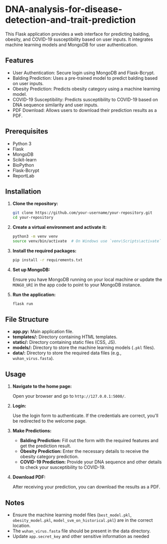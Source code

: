 # DNA-analysis-for-disease-detection-and-trait-prediction

This Flask application provides a web interface for predicting balding, obesity, and COVID-19 susceptibility based on user inputs. It integrates machine learning models and MongoDB for user authentication.

## Features

- User Authentication: Secure login using MongoDB and Flask-Bcrypt.
- Balding Prediction: Uses a pre-trained model to predict balding based on user inputs.
- Obesity Prediction: Predicts obesity category using a machine learning model.
- COVID-19 Susceptibility: Predicts susceptibility to COVID-19 based on DNA sequence similarity and user inputs.
- PDF Download: Allows users to download their prediction results as a PDF.

## Prerequisites

- Python 3
- Flask
- MongoDB
- Scikit-learn
- BioPython
- Flask-Bcrypt
- ReportLab

## Installation

1. **Clone the repository:**

    ```bash
    git clone https://github.com/your-username/your-repository.git
    cd your-repository
    ```

2. **Create a virtual environment and activate it:**

    ```bash
    python3 -m venv venv
    source venv/bin/activate  # On Windows use `venv\Scripts\activate`
    ```

3. **Install the required packages:**

    ```bash
    pip install -r requirements.txt
    ```

4. **Set up MongoDB:**

    Ensure you have MongoDB running on your local machine or update the `MONGO_URI` in the app code to point to your MongoDB instance.

5. **Run the application:**

    ```bash
    flask run
    ```

## File Structure

- **app.py:** Main application file.
- **templates/:** Directory containing HTML templates.
- **static/:** Directory containing static files (CSS, JS).
- **models/:** Directory to store the machine learning models (`.pkl` files).
- **data/:** Directory to store the required data files (e.g., `wuhan_virus.fasta`).

## Usage

1. **Navigate to the home page:**

    Open your browser and go to `http://127.0.0.1:5000/`.

2. **Login:**

    Use the login form to authenticate. If the credentials are correct, you'll be redirected to the welcome page.

3. **Make Predictions:**

    - **Balding Prediction:** Fill out the form with the required features and get the prediction result.
    - **Obesity Prediction:** Enter the necessary details to receive the obesity category prediction.
    - **COVID-19 Prediction:** Provide your DNA sequence and other details to check your susceptibility to COVID-19.

4. **Download PDF:**

    After receiving your prediction, you can download the results as a PDF.

## Notes

- Ensure the machine learning model files (`best_model.pkl`, `obesity_model.pkl`, `model_svm_on_historical.pkl`) are in the correct location.
- The `wuhan_virus.fasta` file should be present in the data directory.
- Update `app.secret_key` and other sensitive information as needed
